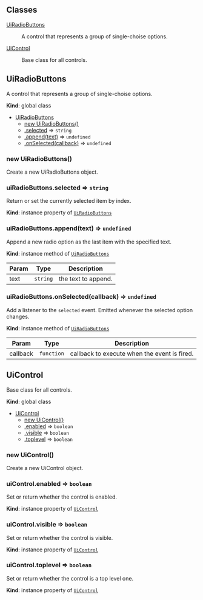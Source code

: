 ## Classes

<dl>
<dt><a href="#UiRadioButtons">UiRadioButtons</a></dt>
<dd><p>A control that represents a group of single-choise options.</p>
</dd>
<dt><a href="#UiControl">UiControl</a></dt>
<dd><p>Base class for all controls.</p>
</dd>
</dl>

<a name="UiRadioButtons"></a>

## UiRadioButtons
A control that represents a group of single-choise options.

**Kind**: global class  

* [UiRadioButtons](#UiRadioButtons)
    * [new UiRadioButtons()](#new_UiRadioButtons_new)
    * [.selected](#UiRadioButtons+selected) ⇒ <code>string</code>
    * [.append(text)](#UiRadioButtons+append) ⇒ <code>undefined</code>
    * [.onSelected(callback)](#UiRadioButtons+onSelected) ⇒ <code>undefined</code>

<a name="new_UiRadioButtons_new"></a>

### new UiRadioButtons()
Create a new UiRadioButtons object.

<a name="UiRadioButtons+selected"></a>

### uiRadioButtons.selected ⇒ <code>string</code>
Return or set the currently selected item by index.

**Kind**: instance property of [<code>UiRadioButtons</code>](#UiRadioButtons)  
<a name="UiRadioButtons+append"></a>

### uiRadioButtons.append(text) ⇒ <code>undefined</code>
Append a new radio option as the last item with the specified text.

**Kind**: instance method of [<code>UiRadioButtons</code>](#UiRadioButtons)  

| Param | Type | Description |
| --- | --- | --- |
| text | <code>string</code> | the text to append. |

<a name="UiRadioButtons+onSelected"></a>

### uiRadioButtons.onSelected(callback) ⇒ <code>undefined</code>
Add a listener to the `selected` event. Emitted whenever the selected
option changes.

**Kind**: instance method of [<code>UiRadioButtons</code>](#UiRadioButtons)  

| Param | Type | Description |
| --- | --- | --- |
| callback | <code>function</code> | callback to execute when the event is fired. |

<a name="UiControl"></a>

## UiControl
Base class for all controls.

**Kind**: global class  

* [UiControl](#UiControl)
    * [new UiControl()](#new_UiControl_new)
    * [.enabled](#UiControl+enabled) ⇒ <code>boolean</code>
    * [.visible](#UiControl+visible) ⇒ <code>boolean</code>
    * [.toplevel](#UiControl+toplevel) ⇒ <code>boolean</code>

<a name="new_UiControl_new"></a>

### new UiControl()
Create a new UiControl object.

<a name="UiControl+enabled"></a>

### uiControl.enabled ⇒ <code>boolean</code>
Set or return whether the control is enabled.

**Kind**: instance property of [<code>UiControl</code>](#UiControl)  
<a name="UiControl+visible"></a>

### uiControl.visible ⇒ <code>boolean</code>
Set or return whether the control is visible.

**Kind**: instance property of [<code>UiControl</code>](#UiControl)  
<a name="UiControl+toplevel"></a>

### uiControl.toplevel ⇒ <code>boolean</code>
Set or return whether the control is a top level one.

**Kind**: instance property of [<code>UiControl</code>](#UiControl)  
